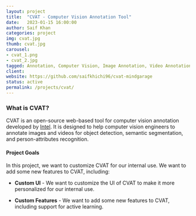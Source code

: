 ```yaml
---
layout: project
title:  "CVAT - Computer Vision Annotation Tool"
date:   2023-01-15 16:00:00
author: Saif Khan
categories: project
img: cvat.jpg
thumb: cvat.jpg
carousel:
- cvat_1.png
- cvat_2.jpg
tagged: Annotation, Computer Vision, Image Annotation, Video Annotation
client: 
website: https://github.com/saifkhichi96/cvat-mindgarage
status: active
permalink: /projects/cvat/
---
```


### What is CVAT?

CVAT is an open-source web-based tool for computer vision annotation developed by [Intel](https://www.intel.com/content/www/us/en/homepage.html). It is designed to help computer vision engineers to annotate images and videos for object detection, semantic segmentation, and person-attributes recognition.

#### Project Goals

In this project, we want to customize CVAT for our internal use. We want to add some new features to CVAT, including:

*   **Custom UI** - We want to customize the UI of CVAT to make it more personalized for our internal use.

*   **Custom Features** - We want to add some new features to CVAT, including support for active learning.

